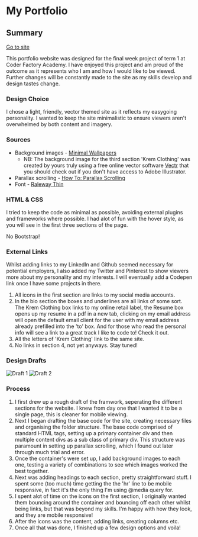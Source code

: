 # My Portfolio

## Summary

[Go to site](https://thomasrobertgee.github.io)

This portfolio website was designed for the final week project of term 1 at Coder Factory Academy. 
I have enjoyed this project and am proud of the outcome as it represents who I am and how I would like to be viewed.
Further changes will be constantly made to the site as my skills develop and design tastes change.

### Design Choice
I chose a light, friendly, vector themed site as it reflects my easygoing personality. I wanted to keep the site minimalistic to ensure viewers aren't overwhelmed by both content and imagery.

### Sources
- Background images - [Minimal Wallpapers](http://minimal-wallpapers.com)
  - NB: The background image for the third section 'Krem Clothing' was created by yours truly using a free online vector software
  [Vectr](https://vectr.com) that you should check out if you don't have access to Adobe Illustrator.
- Parallax scrolling - [How To: Parallax Scrolling](http://www.w3schools.com/howto/howto_css_parallax.asp)
- Font - [Raleway Thin](https://fonts.google.com/specimen/Raleway)

### HTML & CSS
I tried to keep the code as minimal as possible, avoiding external plugins and frameworks where possible. I had alot of fun
with the hover style, as you will see in the first three sections of the page.

No Bootstrap!

### External Links
Whilst adding links to my LinkedIn and Github seemed necessary for potential employers, I also added my Twitter and Pinterest to show viewers more about my personality and my interests. I will eventually add a Codepen link once I have some projects in there.


1. All icons in the first section are links to my social media accounts. 
2. In the bio section the boxes and underlines are all links of some sort. The Krem Clothing box links to my online retail
label, the Resume box opens up my resume in a pdf in a new tab, clicking on my email address will open the default email client
for the user with my email address already prefilled into the 'to' box. And for those who read the personal info will see a
link to a great track I like to code to! Check it out.
3. All the letters of 'Krem Clothing' link to the same site.
4. No links in section 4, not yet anyways. Stay tuned!

### Design Drafts
![Draft 1](https://github.com/thomasrobertgee/thomasrobertgee.github.io/images/draft1.JPG "Draft 1")
![Draft 2](https://github.com/thomasrobertgee/thomasrobertgee.github.io/images/draft2.JPG "Draft 2")

### Process
1. I first drew up a rough draft of the framwork, seperating the different sections for the website. I knew from day one 
that I wanted it to be a single page, this is cleaner for mobile viewing.
2. Next I began drafting the base code for the site, creating necessary files and organising the folder structure. The base
code comprised of standard HTML tags, setting up a primary container div and then multiple content divs as a sub class of 
primary div. This structure was paramount in setting up parallax scrolling, which I found out later through much trial 
and error.
3. Once the container's were set up, I add background images to each one, testing a variety of combinations to see which
images worked the best together.
4. Next was adding headings to each section, pretty straightforward stuff. I spent some (too much) time getting the the 'hr'
line to be mobile responsive, in fact it's the only thing I'm using @media query for.
5. I spent alot of time on the icons on the first section, I originally wanted them bouncing around the container and bouncing
off each other whilst being links, but that was beyond my skills. I'm happy with how they look, and they are mobile responsive!
6. After the icons was the content, adding links, creating columns etc. 
7. Once all that was done, I finished up a few design options and voila!



